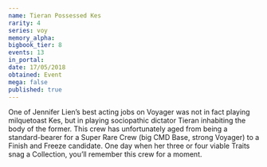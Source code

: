 ```yaml
---
name: Tieran Possessed Kes
rarity: 4
series: voy
memory_alpha:
bigbook_tier: 8
events: 13
in_portal:
date: 17/05/2018
obtained: Event
mega: false
published: true
---
```


One of Jennifer Lien’s best acting jobs on Voyager was not in fact playing milquetoast Kes, but in playing sociopathic dictator Tieran inhabiting the body of the former. This crew has unfortunately aged from being a standard-bearer for a Super Rare Crew (big CMD Base, strong Voyager) to a Finish and Freeze candidate. One day when her three or four viable Traits snag a Collection, you’ll remember this crew for a moment.
